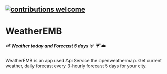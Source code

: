 ## [![contributions welcome](https://img.shields.io/badge/contributions-welcome-brightgreen.svg?style=flat)](https://github.com/dwyl/esta/issues)

# WeatherEMB
##### :partly_sunny: Weather today and Forecast 5 days  :sunny:  :umbrella:  :cloud:
 WeatherEMB   is an app used Api Service the openweathermap. Get current weather, daily forecast every 3-hourly forecast 5 days for your city.
